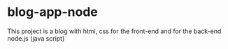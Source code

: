 # blog-app-node
This project is a blog with html, css for the front-end and for the back-end node.js (java script)
